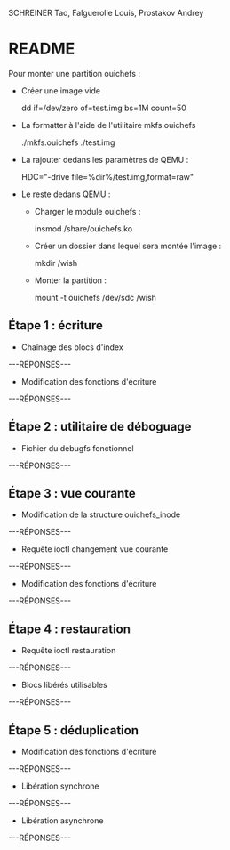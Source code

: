 
SCHREINER Tao, Falguerolle Louis, Prostakov Andrey

README
======

Pour monter une partition ouichefs :

- Créer une image vide

    dd if=/dev/zero of=test.img bs=1M count=50

- La formatter à l'aide de l'utilitaire mkfs.ouichefs

    ./mkfs.ouichefs ./test.img

- La rajouter dedans les paramètres de QEMU :

    HDC="-drive file=%dir%/test.img,format=raw"

- Le reste dedans QEMU :
    - Charger le module ouichefs :
    
        insmod /share/ouichefs.ko

    - Créer un dossier dans lequel sera montée l'image :

        mkdir /wish

    - Monter la partition :

        mount -t ouichefs /dev/sdc /wish


Étape 1 : écriture
------------------

* Chaînage des blocs d'index

---RÉPONSES---

* Modification des fonctions d'écriture

---RÉPONSES---


Étape 2 : utilitaire de déboguage
---------------------------------

* Fichier du debugfs fonctionnel

---RÉPONSES---


Étape 3 : vue courante
----------------------

* Modification de la structure ouichefs_inode

---RÉPONSES---

* Requête ioctl changement vue courante

---RÉPONSES---

* Modification des fonctions d'écriture

---RÉPONSES---


Étape 4 : restauration
----------------------

* Requête ioctl restauration

---RÉPONSES---

* Blocs libérés utilisables

---RÉPONSES---


Étape 5 : déduplication
-----------------------

* Modification des fonctions d'écriture

---RÉPONSES---

* Libération synchrone

---RÉPONSES---

* Libération asynchrone

---RÉPONSES---

